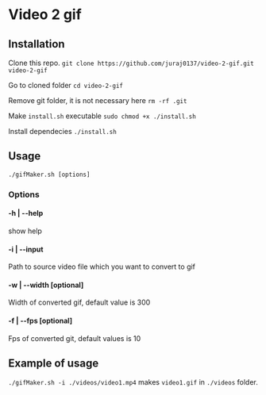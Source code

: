 # Video 2 gif

## Installation

Clone this repo. `git clone https://github.com/juraj0137/video-2-gif.git video-2-gif`

Go to cloned folder `cd video-2-gif`

Remove git folder, it is not necessary here `rm -rf .git`

Make `install.sh` executable `sudo chmod +x ./install.sh`

Install dependecies `./install.sh`

## Usage
`./gifMaker.sh [options]`

### Options
#### -h | --help
show help

#### -i | --input 
Path to source video file which you want to convert to gif

#### -w | --width [optional] 
Width of converted gif, default value is 300

#### -f | --fps [optional]
Fps of converted git, default values is 10

## Example of usage
`./gifMaker.sh -i ./videos/video1.mp4` makes `video1.gif` in `./videos` folder.
